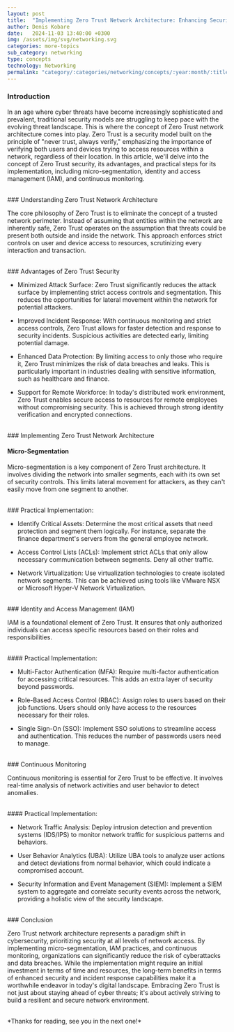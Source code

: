 ```yaml
---
layout: post
title:  "Implementing Zero Trust Network Architecture: Enhancing Security Through Rigorous Implementation"
author: Denis Kobare
date:   2024-11-03 13:40:00 +0300
img: /assets/img/svg/networking.svg
categories: more-topics
sub_category: networking
type: concepts
technology: Networking
permalink: "category/:categories/networking/concepts/:year:month/:title"
---
```



### Introduction

In an age where cyber threats have become increasingly sophisticated and 
prevalent, traditional security models are struggling to keep pace with the 
evolving threat landscape. This is where the concept of Zero Trust network 
architecture comes into play. Zero Trust is a security model built on the 
principle of "never trust, always verify," emphasizing the importance of 
verifying both users and devices trying to access resources within a network, 
regardless of their location. In this article, we'll delve into the concept of 
Zero Trust security, its advantages, and practical steps for its implementation, 
including micro-segmentation, identity and access management (IAM), and 
continuous monitoring.



<br>
### Understanding Zero Trust Network Architecture

The core philosophy of Zero Trust is to eliminate the concept of a trusted 
network perimeter. Instead of assuming that entities within the network are 
inherently safe, Zero Trust operates on the assumption that threats could be 
present both outside and inside the network. This approach enforces strict 
controls on user and device access to resources, scrutinizing every interaction 
and transaction.



<br>
### Advantages of Zero Trust Security

- Minimized Attack Surface: Zero Trust significantly reduces the attack surface 
by implementing strict access controls and segmentation. This reduces the 
opportunities for lateral movement within the network for potential attackers.

- Improved Incident Response: With continuous monitoring and strict access 
controls, Zero Trust allows for faster detection and response to security 
incidents. Suspicious activities are detected early, limiting potential damage.

- Enhanced Data Protection: By limiting access to only those who require it, 
Zero Trust minimizes the risk of data breaches and leaks. This is particularly 
important in industries dealing with sensitive information, such as healthcare 
and finance.

- Support for Remote Workforce: In today's distributed work environment, Zero 
Trust enables secure access to resources for remote employees without 
compromising security. This is achieved through strong identity verification and 
encrypted connections.




<br>
### Implementing Zero Trust Network Architecture

#### Micro-Segmentation

Micro-segmentation is a key component of Zero Trust architecture. It involves 
dividing the network into smaller segments, each with its own set of security 
controls. This limits lateral movement for attackers, as they can't easily move 
from one segment to another.


<br>
### Practical Implementation:

- Identify Critical Assets: Determine the most critical assets that need 
protection and segment them logically. For instance, separate the finance 
department's servers from the general employee network.

- Access Control Lists (ACLs): Implement strict ACLs that only allow necessary 
communication between segments. Deny all other traffic.

- Network Virtualization: Use virtualization technologies to create isolated 
network segments. This can be achieved using tools like VMware NSX or Microsoft 
Hyper-V Network Virtualization.



<br>
### Identity and Access Management (IAM)

IAM is a foundational element of Zero Trust. It ensures that only authorized 
individuals can access specific resources based on their roles and 
responsibilities.


<br>
#### Practical Implementation:

- Multi-Factor Authentication (MFA): Require multi-factor authentication for 
accessing critical resources. This adds an extra layer of security beyond 
passwords.

- Role-Based Access Control (RBAC): Assign roles to users based on their job 
functions. Users should only have access to the resources necessary for their 
roles.

- Single Sign-On (SSO): Implement SSO solutions to streamline access and 
authentication. This reduces the number of passwords users need to manage.



<br>
### Continuous Monitoring

Continuous monitoring is essential for Zero Trust to be effective. It involves 
real-time analysis of network activities and user behavior to detect anomalies.


<br>
#### Practical Implementation:

- Network Traffic Analysis: Deploy intrusion detection and prevention systems 
(IDS/IPS) to monitor network traffic for suspicious patterns and behaviors.

- User Behavior Analytics (UBA): Utilize UBA tools to analyze user actions and 
detect deviations from normal behavior, which could indicate a compromised 
account.

- Security Information and Event Management (SIEM): Implement a SIEM system to 
aggregate and correlate security events across the network, providing a holistic 
view of the security landscape.



<br>
### Conclusion

Zero Trust network architecture represents a paradigm shift in cybersecurity, 
prioritizing security at all levels of network access. By implementing 
micro-segmentation, IAM practices, and continuous monitoring, organizations can 
significantly reduce the risk of cyberattacks and data breaches. While the 
implementation might require an initial investment in terms of time and 
resources, the long-term benefits in terms of enhanced security and incident 
response capabilities make it a worthwhile endeavor in today's digital landscape. 
Embracing Zero Trust is not just about staying ahead of cyber threats; it's 
about actively striving to build a resilient and secure network environment.



<br>
*Thanks for reading, see you in the next one!*

